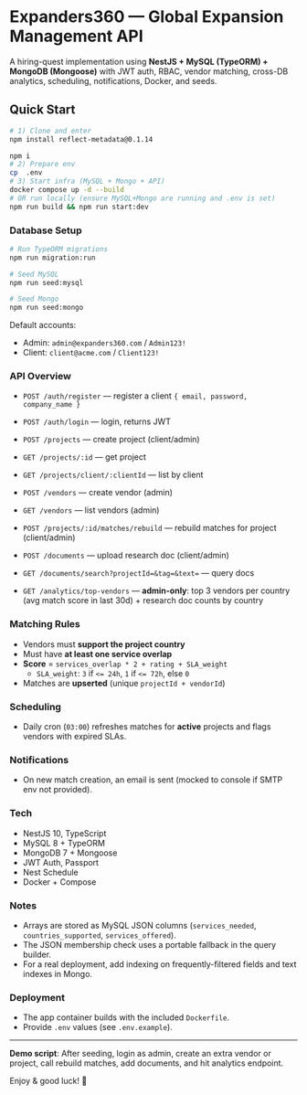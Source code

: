 # Expanders360 — Global Expansion Management API

A hiring-quest implementation using **NestJS + MySQL (TypeORM) + MongoDB (Mongoose)** with JWT auth, RBAC, vendor matching, cross-DB analytics, scheduling, notifications, Docker, and seeds.

## Quick Start

```bash
# 1) Clone and enter
npm install reflect-metadata@0.1.14

npm i
# 2) Prepare env
cp  .env
# 3) Start infra (MySQL + Mongo + API)
docker compose up -d --build
# OR run locally (ensure MySQL+Mongo are running and .env is set)
npm run build && npm run start:dev
```

### Database Setup

```bash
# Run TypeORM migrations
npm run migration:run

# Seed MySQL
npm run seed:mysql

# Seed Mongo
npm run seed:mongo
```

Default accounts:

- Admin: `admin@expanders360.com` / `Admin123!`
- Client: `client@acme.com` / `Client123!`

### API Overview

- `POST /auth/register` — register a client `{ email, password, company_name }`
- `POST /auth/login` — login, returns JWT

- `POST /projects` — create project (client/admin)
- `GET /projects/:id` — get project
- `GET /projects/client/:clientId` — list by client

- `POST /vendors` — create vendor (admin)
- `GET /vendors` — list vendors (admin)

- `POST /projects/:id/matches/rebuild` — rebuild matches for project (client/admin)

- `POST /documents` — upload research doc (client/admin)
- `GET /documents/search?projectId=&tag=&text=` — query docs

- `GET /analytics/top-vendors` — **admin-only**: top 3 vendors per country (avg match score in last 30d) + research doc counts by country

### Matching Rules

- Vendors must **support the project country**
- Must have **at least one service overlap**
- **Score** = `services_overlap * 2 + rating + SLA_weight`
  - `SLA_weight`: `3` if `<= 24h`, `1` if `<= 72h`, else `0`
- Matches are **upserted** (unique `projectId + vendorId`)

### Scheduling

- Daily cron (`03:00`) refreshes matches for **active** projects and flags vendors with expired SLAs.

### Notifications

- On new match creation, an email is sent (mocked to console if SMTP env not provided).

### Tech

- NestJS 10, TypeScript
- MySQL 8 + TypeORM
- MongoDB 7 + Mongoose
- JWT Auth, Passport
- Nest Schedule
- Docker + Compose

### Notes

- Arrays are stored as MySQL JSON columns (`services_needed`, `countries_supported`, `services_offered`).
- The JSON membership check uses a portable fallback in the query builder.
- For a real deployment, add indexing on frequently-filtered fields and text indexes in Mongo.

### Deployment

- The app container builds with the included `Dockerfile`.
- Provide `.env` values (see `.env.example`).

---

**Demo script**: After seeding, login as admin, create an extra vendor or project, call rebuild matches, add documents, and hit analytics endpoint.

Enjoy & good luck! 🚀
